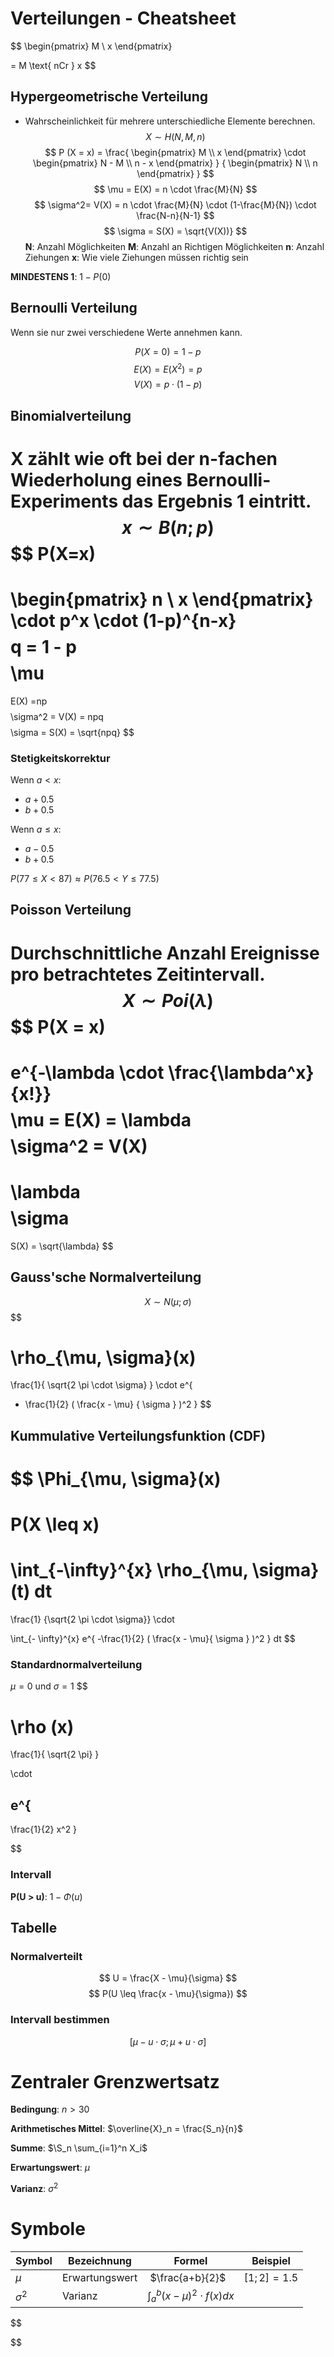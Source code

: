 # Verteilungen - Cheatsheet

$$
\begin{pmatrix}
M \\
x
\end{pmatrix}

= M \text{ nCr } x
$$

## Hypergeometrische Verteilung
- Wahrscheinlichkeit für mehrere unterschiedliche Elemente berechnen.
$$
X
\sim
H(N, M, n)
$$
$$
P (X = x) =
\frac{
	\begin{pmatrix}
	M \\
	x
	\end{pmatrix}
	\cdot
	\begin{pmatrix}
	N - M \\
	n - x
	\end{pmatrix}
	}
	{
	\begin{pmatrix}
	N \\
	n
	\end{pmatrix}
	}
$$
$$
\mu = E(X) = n \cdot
\frac{M}{N}
$$
$$
\sigma^2=
V(X) = n \cdot
\frac{M}{N}
\cdot
(1-\frac{M}{N})
\cdot
\frac{N-n}{N-1}
$$
$$
\sigma = S(X) = \sqrt{V(X))}
$$
**N**: Anzahl Möglichkeiten
**M**: Anzahl an Richtigen Möglichkeiten
**n**: Anzahl Ziehungen
**x**: Wie viele Ziehungen müssen richtig sein

**MINDESTENS 1**: $1 - P(0)$

## Bernoulli Verteilung
Wenn sie nur zwei verschiedene Werte annehmen kann.

$$
P(X=0) = 1 -p
$$
$$
E(X) = E(X^2)=p
$$
$$
V(X)=p \cdot (1-p)
$$

## Binomialverteilung
X zählt wie oft bei der n-fachen Wiederholung eines Bernoulli-Experiments das Ergebnis 1 eintritt.
$$
x
\sim
B(n;p)
$$
$$
P(X=x)
=
\begin{pmatrix}
n \\
x
\end{pmatrix}
\cdot p^x
\cdot
(1-p)^{n-x}
$$
$$
q = 1 - p
$$
$$
\mu
=
E(X)
=np
$$
$$
\sigma^2 = V(X) = npq
$$
$$
\sigma
= S(X) = \sqrt{npq}
$$
### Stetigkeitskorrektur
Wenn $a < x$:
- $a+0.5$
- $b+0.5$

Wenn $a \leq x$:
- $a - 0.5$
- $b + 0.5$

$P(77 \leq X < 87) \approx P(76.5 < Y \leq 77.5)$



## Poisson Verteilung
Durchschnittliche Anzahl Ereignisse pro betrachtetes Zeitintervall.
$$
X
\sim
Poi(\lambda)
$$
$$
P(X = x)
=
e^{-\lambda \cdot \frac{\lambda^x}{x!}}
$$
$$
\mu = E(X) = \lambda
$$
$$
\sigma^2
= V(X)
=
\lambda
$$
$$
\sigma
=
S(X)
= \sqrt{\lambda}
$$

## Gauss'sche Normalverteilung
$$
X
\sim
N( \mu; \sigma)
$$
$$

\rho_{\mu, \sigma}(x)
=
\frac{1}{
\sqrt{2 \pi \cdot \sigma}
}
\cdot
e^{
- \frac{1}{2}
(
\frac{x - \mu}
{ \sigma }
)^2
}
$$


## Kummulative Verteilungsfunktion (CDF)

$$
\Phi_{\mu, \sigma}(x)
=
P(X \leq x)
=
\int_{-\infty}^{x}
\rho_{\mu, \sigma}(t) dt
=
\frac{1}
{\sqrt{2 \pi \cdot \sigma}}
\cdot

\int_{- \infty}^{x}
e^{
-\frac{1}{2}
(
\frac{x - \mu}{
\sigma
}
)^2
}
dt
$$

### Standardnormalverteilung

$\mu = 0$ und $\sigma = 1$
$$

\rho (x)
=
\frac{1}{
\sqrt{2 \pi}
}

\cdot

e^{
-
\frac{1}{2}
x^2
}

$$

### Intervall

**P(U > u)**: $1 - \Phi(u)$

## Tabelle

### Normalverteilt
$$
U = \frac{X - \mu}{\sigma}
$$
$$
P(U \leq \frac{x - \mu}{\sigma})
$$

### Intervall bestimmen

$$
[
\mu - u
\cdot \sigma
;
\mu + u
\cdot \sigma
]
$$

# Zentraler Grenzwertsatz
**Bedingung**: $n > 30$

**Arithmetisches Mittel**: $\overline{X}_n = \frac{S_n}{n}$

**Summe**: $\S_n \sum_{i=1}^n X_i$

**Erwartungswert**: $\mu$

**Varianz**: $\sigma^2$



# Symbole

| Symbol | Bezeichnung | Formel | Beispiel |
|--|--|--|--|
| $\mu$ | Erwartungswert | $\frac{a+b}{2}$ | $[1;2] = 1.5$|
| $\sigma^2$ | Varianz |$\int_{a}^{b}(x - \mu)^2 \cdot f(x) dx$|






$$

$$